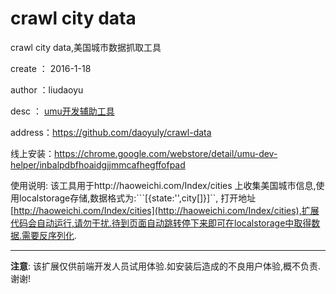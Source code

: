 # crawl city data
crawl city data,美国城市数据抓取工具

create ： 2016-1-18

author ：liudaoyu

desc   ： [umu开发辅助工具](www.umu.com)

address：https://github.com/daoyuly/crawl-data

线上安装：https://chrome.google.com/webstore/detail/umu-dev-helper/inbalpdbfhoaidgjjmmcafhegffofpad

使用说明: 该工具用于http://haoweichi.com/Index/cities 上收集美国城市信息,使用localstorage存储,数据格式为:```[{state:'',city[]}]``,
打开地址[http://haoweichi.com/Index/cities](http://haoweichi.com/Index/cities),扩展代码会自动运行,请勿干扰.待到页面自动跳转停下来即可在localstorage中取得数据.需要反序列化.

---
**注意**: 该扩展仅供前端开发人员试用体验.如安装后造成的不良用户体验,概不负责.谢谢!

